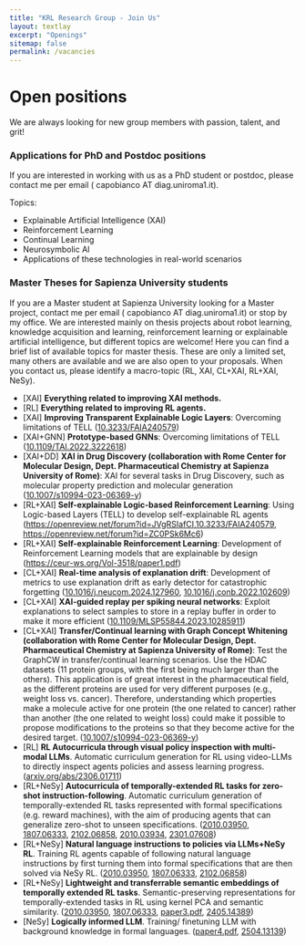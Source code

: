 ```yaml
---
title: "KRL Research Group - Join Us"
layout: textlay
excerpt: "Openings"
sitemap: false
permalink: /vacancies
---
```


<h1 class="sapienza-text"> Open positions</h1>

We are always looking for new group members with passion, talent, and grit!


<!-- <h3 class="sapienza-text">  Current open positions</h3>
<b>Sapienza University of Rome - PhD in Engineering in Computer Science.</b><br>
Public Call 2024: <a href="https://www.uniroma1.it/en/pagina/admissions-2024-2025-phd-programmes">https://www.uniroma1.it/en/pagina/admissions-2024-2025-phd-programmes</a><br>
PhD Website 2024: <a href="https://www.uniroma1.it/en/pagina/admissions-2024-2025-phd-programmes">https://www.uniroma1.it/en/pagina/admissions-2024-2025-phd-programmes</a><br><br>

<b>Sapienza University of Rome - National PhD in Artificial Intelligence.</b><br>
Public Call 2024: Upcoming...<br>
PhD Website 2024: Upcoming...<br>-->


<h3 class="sapienza-text">Applications for PhD and Postdoc positions</h3>
If you are interested in working with us as a PhD student or postdoc, please contact me per email ( capobianco AT diag.uniroma1.it).

Topics:
<ul>
  <li>Explainable Artificial Intelligence (XAI)</li> 
<li>Reinforcement Learning</li> 
<li>Continual Learning</li> 
<li>Neurosymbolic AI</li> 
<li>Applications of these technologies in real-world scenarios</li> 
</ul>

<h3 class="sapienza-text"> Master Theses for Sapienza University students</h3>
If you are a Master student at Sapienza University looking for a Master project, contact me per email ( capobianco AT diag.uniroma1.it) or stop by my office. We are interested mainly on thesis projects about robot learning, knowledge acquisition and learning, reinforcement learning or explainable artificial intelligence, but different topics are welcome!
Here you can find a brief list of available topics for master thesis. These are only a limited set, many others are available and we are also open to your proposals. When you contact us, please identify a macro-topic (RL, XAI, CL+XAI, RL+XAI, NeSy). 
<ul>
<li>[XAI] <strong>Everything related to improving XAI methods.</strong></li> 
<li>[RL] <strong>Everything related to improving RL agents.</strong></li> 
<li>[XAI] <strong>Improving Transparent Explainable Logic Layers</strong>: Overcoming limitations of TELL (<a href="https://doi.org/10.3233/FAIA240579">10.3233/FAIA240579</a>)</li> 
<li>[XAI+GNN] <strong>Prototype-based GNNs</strong>: Overcoming limitations of TELL (<a href="https://doi.org/10.1109/TAI.2022.3222618">10.1109/TAI.2022.3222618</a>)</li> 
<li>[XAI+DD] <strong>XAI in Drug Discovery  (collaboration with Rome Center for Molecular Design, Dept. Pharmaceutical Chemistry at Sapienza University of Rome)</strong>: XAI for several tasks in Drug Discovery, such as molecular property prediction and molecular generation (<a href="https://doi.org/10.1007/s10994-023-06369-y">10.1007/s10994-023-06369-y</a>)</li> 
<li>[RL+XAI] <strong>Self-explainable Logic-based Reinforcement Learning</strong>: Using Logic-based Layers (TELL) to develop self-explainable RL agents (<a href="https://openreview.net/forum?id=JVgRSIafCI">https://openreview.net/forum?id=JVgRSIafCI</a>,<a href="https://doi.org/10.3233/FAIA240579">10.3233/FAIA240579</a>, <a href="https://openreview.net/forum?id=ZC0PSk6Mc6">https://openreview.net/forum?id=ZC0PSk6Mc6</a>)</li> 
<li>[RL+XAI] <strong>Self-explainable Reinforcement Learning</strong>: Development of Reinforcement Learning models that are explainable by design (<a href="https://ceur-ws.org/Vol-3518/paper1.pdf">https://ceur-ws.org/Vol-3518/paper1.pdf</a>)</li> 
<li>[CL+XAI] <strong>Real-time analysis of explanation drift</strong>: Development of metrics to use explanation drift as early detector for catastrophic forgetting (<a href="https://doi.org/10.1016/j.neucom.2024.127960">10.1016/j.neucom.2024.127960</a>, <a href="https://doi.org/10.1016/j.conb.2022.102609">10.1016/j.conb.2022.102609</a>)</li> 
<li>[CL+XAI] <strong>XAI-guided replay per spiking neural networks</strong>: Exploit explanations to select samples to store in a replay buffer in order to make it more efficient (<a href="https://doi.org/10.1109/MLSP55844.2023.10285911">10.1109/MLSP55844.2023.10285911</a>)</li> 
<li>[CL+XAI] <strong>Transfer/Continual learning with Graph Concept Whitening (collaboration with Rome Center for Molecular Design, Dept. Pharmaceutical Chemistry at Sapienza University of Rome)</strong>: Test the GraphCW in transfer/continual learning scenarios.
Use the HDAC datasets (11 protein groups, with the first being much larger than the others). This application is of great interest in the pharmaceutical field, as the different proteins are used for very different purposes (e.g., weight loss vs. cancer). Therefore, understanding which properties make a molecule active for one protein (the one related to cancer) rather than another (the one related to weight loss) could make it possible to propose modifications to the proteins so that they become active for the desired target. (<a href="https://doi.org/10.1007/s10994-023-06369-y">10.1007/s10994-023-06369-y</a>)</li> 
<li>[RL] <strong>RL Autocurricula through visual policy inspection with multi-modal LLMs</strong>. Automatic curriculum generation for RL using video-LLMs to directly inspect agents policies and assess learning progress. 
(<a href="https://arxiv.org/abs/2306.01711" target="_blank">arxiv.org/abs/2306.01711</a>)</li>
<li>[RL+NeSy] <strong>Autocurricula of temporally-extended RL tasks for zero-shot instruction-following</strong>. Automatic curriculum generation of temporally-extended RL tasks represented with formal specifications (e.g. reward machines), with the aim of producing agents that can generalize zero-shot to unseen specifications. 
(<a href="https://arxiv.org/abs/2010.03950" target="_blank">2010.03950</a>, 
<a href="https://arxiv.org/abs/1807.06333" target="_blank">1807.06333</a>, 
<a href="https://arxiv.org/abs/2102.06858" target="_blank">2102.06858</a>, 
<a href="https://arxiv.org/abs/2010.03934" target="_blank">2010.03934</a>, 
<a href="https://arxiv.org/abs/2301.07608" target="_blank">2301.07608</a>)</li>
<li>[RL+NeSy] <strong>Natural language instructions to policies via LLMs+NeSy RL</strong>. Training RL agents capable of following natural language instructions by first turning them into formal specifications that are then solved via NeSy RL. 
(<a href="https://arxiv.org/abs/2010.03950" target="_blank">2010.03950</a>, 
<a href="https://arxiv.org/abs/1807.06333" target="_blank">1807.06333</a>, 
<a href="https://arxiv.org/abs/2102.06858" target="_blank">2102.06858</a>)</li>
<li>[RL+NeSy] <strong>Lightweight and transferrable semantic embeddings of temporally extended RL tasks</strong>. Semantic-preserving representations for temporally-extended tasks in RL using kernel PCA and semantic similarity. 
(<a href="https://arxiv.org/abs/2010.03950" target="_blank">2010.03950</a>, 
<a href="https://arxiv.org/abs/1807.06333" target="_blank">1807.06333</a>, 
<a href="https://ceur-ws.org/Vol-3945/paper3.pdf" target="_blank">paper3.pdf</a>, 
<a href="https://arxiv.org/abs/2405.14389" target="_blank">2405.14389</a>)</li>
<li>[NeSy] <strong>Logically informed LLM</strong>. Training/ finetuning LLM with background knowledge in formal languages.
(<a href="https://ceur-ws.org/Vol-3779/paper4.pdf" target="_blank">paper4.pdf</a>, 
<a href="https://arxiv.org/abs/2504.13139" target="_blank">2504.13139</a>)</li>
</ul>


